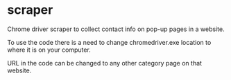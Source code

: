 # scraper
Chrome driver scraper to collect contact info on pop-up pages in a website.

To use the code there is a need to change chromedriver.exe location to where it is on your computer.

URL in the code can be changed to any other category page on that website.
